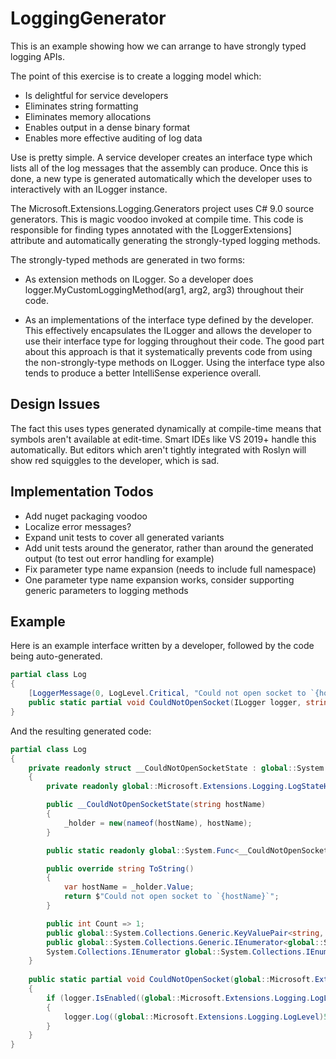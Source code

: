 ﻿# LoggingGenerator

This is an example showing how we can arrange to have strongly typed logging APIs.

The point of this exercise is to create a logging model which:

* Is delightful for service developers
* Eliminates string formatting
* Eliminates memory allocations
* Enables output in a dense binary format
* Enables more effective auditing of log data

Use is pretty simple. A service developer creates an interface type which lists all of the log messages that the assembly can produce.
Once this is done, a new type is generated automatically which the developer uses to interactively with an ILogger instance. 

The Microsoft.Extensions.Logging.Generators project uses C# 9.0 source generators. This is magic voodoo invoked at compile time. This code is
responsible for finding types annotated with the [LoggerExtensions] attribute and automatically generating the strongly-typed
logging methods.

The strongly-typed methods are generated in two forms:

* As extension methods on ILogger. So a developer does logger.MyCustomLoggingMethod(arg1, arg2, arg3) throughout their code.

* As an implementations of the interface type defined by the developer. This effectively encapsulates the ILogger and allows
the developer to use their interface type for logging throughout their code. The good part about this approach is that it 
systematically prevents code from using the non-strongly-type methods on ILogger. Using the interface type also tends to
produce a better IntelliSense experience overall.

## Design Issues

The fact this uses types generated dynamically at compile-time means
that symbols aren't available at edit-time. Smart IDEs like VS 2019+
handle this automatically. But editors which aren't tightly integrated
with Roslyn will show red squiggles to the developer, which is sad.

## Implementation Todos

* Add nuget packaging voodoo
* Localize error messages?
* Expand unit tests to cover all generated variants
* Add unit tests around the generator, rather than around the generated output (to test out error handling for example)
* Fix parameter type name expansion (needs to include full namespace)
*   One parameter type name expansion works, consider supporting generic parameters to logging methods

## Example

Here is an example interface written by a developer, followed by the code being auto-generated.

```csharp
partial class Log
{
    [LoggerMessage(0, LogLevel.Critical, "Could not open socket to `{hostName}`")]
    public static partial void CouldNotOpenSocket(ILogger logger, string hostName);
}
```

And the resulting generated code:


```csharp
partial class Log
{
    private readonly struct __CouldNotOpenSocketState : global::System.Collections.Generic.IReadOnlyList<global::System.Collections.Generic.KeyValuePair<string, object?>>
    {
        private readonly global::Microsoft.Extensions.Logging.LogStateHolder<string> _holder;

        public __CouldNotOpenSocketState(string hostName)
        {
            _holder = new(nameof(hostName), hostName);
        }

        public static readonly global::System.Func<__CouldNotOpenSocketState, global::System.Exception?, string> Format = (s, _) => s.ToString();

        public override string ToString()
        {
            var hostName = _holder.Value;
            return $"Could not open socket to `{hostName}`";
        }

        public int Count => 1;
        public global::System.Collections.Generic.KeyValuePair<string, object?> this[int index] => _holder[index];
        public global::System.Collections.Generic.IEnumerator<global::System.Collections.Generic.KeyValuePair<string, object?>> GetEnumerator() => (global::System.Collections.Generic.IEnumerator<global::System.Collections.Generic.KeyValuePair<string, object?>>)_holder.GetEnumerator();
        System.Collections.IEnumerator global::System.Collections.IEnumerable.GetEnumerator() => GetEnumerator();
    }
            
    public static partial void CouldNotOpenSocket(global::Microsoft.Extensions.Logging.ILogger logger, string hostName)
    {
        if (logger.IsEnabled((global::Microsoft.Extensions.Logging.LogLevel)5))
        {
            logger.Log((global::Microsoft.Extensions.Logging.LogLevel)5, new global::Microsoft.Extensions.Logging.EventId(0, nameof(CouldNotOpenSocket)), new __CouldNotOpenSocketState(hostName), null, __CouldNotOpenSocketState.Format);
        }
    }
}
```
